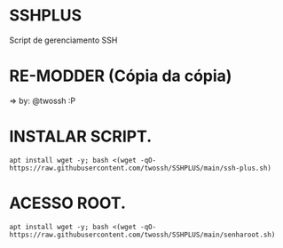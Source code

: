 # SSHPLUS 
Script de gerenciamento SSH

# RE-MODDER (Cópia da cópia)
=> by: @twossh :P

# INSTALAR SCRIPT.
```
apt install wget -y; bash <(wget -qO- https://raw.githubusercontent.com/twossh/SSHPLUS/main/ssh-plus.sh)
```

# ACESSO ROOT.
```
apt install wget -y; bash <(wget -qO- https://raw.githubusercontent.com/twossh/SSHPLUS/main/senharoot.sh)
```
